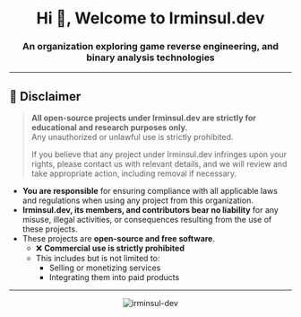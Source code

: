 <h1 align="center">Hi 👋, Welcome to Irminsul.dev</h1>
<h3 align="center">An organization exploring game reverse engineering, and binary analysis technologies</h3>

---

## 🚨 Disclaimer  

> **All open-source projects under Irminsul.dev are strictly for educational and research purposes only.**  
> Any unauthorized or unlawful use is strictly prohibited.
> 
> If you believe that any project under Irminsul.dev infringes upon your rights, please contact us with relevant details, and we will review and take appropriate action, including removal if necessary.

- **You are responsible** for ensuring compliance with all applicable laws and regulations when using any project from this organization.
- **Irminsul.dev, its members, and contributors bear no liability** for any misuse, illegal activities, or consequences resulting from the use of these projects.
- These projects are **open-source and free software**.
    - ❌ **Commercial use is strictly prohibited**
    - This includes but is not limited to:
        - Selling or monetizing services
        - Integrating them into paid products

---

<p align="center">
  <img src="https://komarev.com/ghpvc/?username=irminsul-dev&label=Profile%20views&color=0e75b6&style=flat" alt="irminsul-dev" />
</p>
